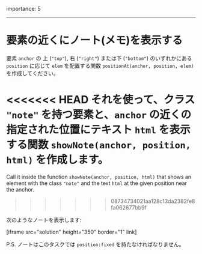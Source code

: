 importance: 5

---

# 要素の近くにノート(メモ)を表示する

要素 `anchor` の 上 (`"top"`), 右 (`"right"`) または下 (`"bottom"`) のいずれかにある `position` に応じて `elem` を配置する関数 `positionAt(anchor, position, elem)` を作成してください。

<<<<<<< HEAD
それを使って、クラス `"note"` を持つ要素と、`anchor` の近くの指定された位置にテキスト `html` を表示する関数 `showNote(anchor, position, html)` を作成します。
=======
Call it inside the function `showNote(anchor, position, html)` that shows an element with the class `"note"` and the text `html` at the given position near the anchor.
>>>>>>> 08734734021aa128c13da2382fe8fa062677bb9f

次のようなノートを表示します:

[iframe src="solution" height="350" border="1" link]

P.S. ノートはこのタスクでは `position:fixed` を持たなければなりません。

